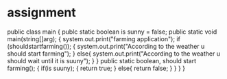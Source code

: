 # assignment
public class main
{
publc static boolean is sunny = false;
public static void main(string[]arg);
{
system.out.print("farming application");
if (shouldstartfarming());
{
system.out.print("According to the weather u should start farming");
}
else{
system.out.print("According to the weather u should wait until it is suuny");
}
}
public static boolean, should start farming();
{
if(is suuny);
{
return true;
}
else{
return false;
}
}
}
}

